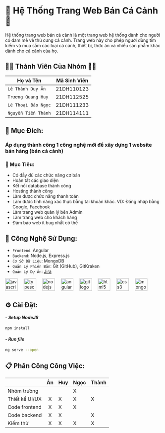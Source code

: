 # :ocean: **Hệ Thống Trang Web Bán Cá Cảnh** :tropical_fish:
Hệ thống trang web bán cá cảnh là một trang web hệ thống dành cho người có đam mê về thú cưng cá cảnh. Trang web này cho phép người dùng tìm kiếm và mua sắm các loại cá cảnh, thiết bị, thức ăn và nhiều sản phẩm khác dành cho cá cảnh của họ. 

## :man_technologist: **Thành Viên Của Nhóm** :woman_technologist:
| Họ và Tên          | Mã Sinh Viên |
|--------------------|--------------|
| `Lê Thành Duy Ân`  | 21DH110123   |
| `Trương Quang Huy`   | 21DH112525   |
| `Lê Thoại Bảo Ngọc` | 21DH111233   |
| `Nguyễn Tiến Thành`   | 21DH114111   |

## :dart: **Mục Đích:**
<h3> Áp dụng thành công 1 công nghệ mới để xây dựng 1 website bán hàng (bán cá cảnh) </h3>

### :pushpin: Mục Tiêu: 
  - Có đầy đủ các chức năng cơ bản
  - Hoàn tất các giao diện
  - Kết nối database thành công
  - Hosting thành công
  - Làm được chức năng thanh toán
  - Làm được tính năng xác thực bằng tài khoản khác. VD: Đăng nhập bằng Google, Facebook
  - Làm trang web quản lý bên Admin
  - Làm trang web cho khách hàng
  - Đảm bảo web ít bug nhất có thể

## :toolbox: **Công Nghệ Sử Dụng**:
- `Frontend`: Angular
- `Backend`: Node.js, Express.js
- `Cơ Sở Dữ Liệu`: MongoDB
- `Quản Lý Phiên Bản`: Git (GitHub), GitKraken
- `Quản Lý Dự Án`: [Jira](https://lethanhduyan.atlassian.net/jira/software/projects/DT/boards/2)

<div align="left">
  <img src="https://cdn.jsdelivr.net/gh/devicons/devicon/icons/javascript/javascript-original.svg" height="40" alt="javascript logo"  />
  <img width="12" />
  <img src="https://cdn.jsdelivr.net/gh/devicons/devicon/icons/typescript/typescript-original.svg" height="40" alt="typescript logo"  />
  <img width="12" />
  <img src="https://cdn.jsdelivr.net/gh/devicons/devicon/icons/nodejs/nodejs-original.svg" height="40" alt="nodejs logo"  />
  <img width="12" />
  <img src="https://cdn.jsdelivr.net/gh/devicons/devicon/icons/angularjs/angularjs-original.svg" height="40" alt="angularjs logo"  />
  <img width="12" />
  <img src="https://cdn.jsdelivr.net/gh/devicons/devicon/icons/git/git-original.svg" height="40" alt="git logo"  />
  <img width="12" />
  <img src="https://cdn.jsdelivr.net/gh/devicons/devicon/icons/html5/html5-original.svg" height="40" alt="html5 logo"  />
  <img width="12" />
  <img src="https://cdn.jsdelivr.net/gh/devicons/devicon/icons/css3/css3-original.svg" height="40" alt="css3 logo"  />
  <img width="12" />
  <img src="https://cdn.jsdelivr.net/gh/devicons/devicon/icons/mongodb/mongodb-original.svg" height="40" alt="mongodb logo"  />
  <img width="12" />
</div>

## :gear: **Cài Đặt**:
#### - *Setup NodeJS*
```bash
npm install
```
#### - *Run file*
```bash
ng serve --open
```

## :clipboard: **Phân Công Công Việc**:
|   | Ân | Huy | Ngọc | Thành |
| :-------- |:----------:| -------- | ------- |-------- |
|Nhóm trưởng| | |X| |
|Thiết kế UI/UX|X|X|X|X|
|Code frontend|X|X|X| |
|Code backend|X|X| |X|
|Kiểm thử|X|X|X|X|


